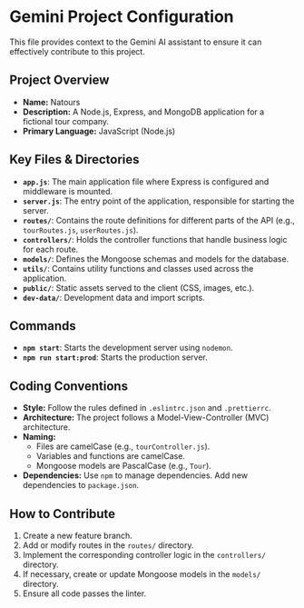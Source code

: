 
# Gemini Project Configuration

This file provides context to the Gemini AI assistant to ensure it can effectively contribute to this project.

## Project Overview

- **Name:** Natours
- **Description:** A Node.js, Express, and MongoDB application for a fictional tour company.
- **Primary Language:** JavaScript (Node.js)

## Key Files & Directories

- **`app.js`**: The main application file where Express is configured and middleware is mounted.
- **`server.js`**: The entry point of the application, responsible for starting the server.
- **`routes/`**: Contains the route definitions for different parts of the API (e.g., `tourRoutes.js`, `userRoutes.js`).
- **`controllers/`**: Holds the controller functions that handle business logic for each route.
- **`models/`**: Defines the Mongoose schemas and models for the database.
- **`utils/`**: Contains utility functions and classes used across the application.
- **`public/`**: Static assets served to the client (CSS, images, etc.).
- **`dev-data/`**: Development data and import scripts.

## Commands

- **`npm start`**: Starts the development server using `nodemon`.
- **`npm run start:prod`**: Starts the production server.

## Coding Conventions

- **Style:** Follow the rules defined in `.eslintrc.json` and `.prettierrc`.
- **Architecture:** The project follows a Model-View-Controller (MVC) architecture.
- **Naming:**
  - Files are camelCase (e.g., `tourController.js`).
  - Variables and functions are camelCase.
  - Mongoose models are PascalCase (e.g., `Tour`).
- **Dependencies:** Use `npm` to manage dependencies. Add new dependencies to `package.json`.

## How to Contribute

1.  Create a new feature branch.
2.  Add or modify routes in the `routes/` directory.
3.  Implement the corresponding controller logic in the `controllers/` directory.
4.  If necessary, create or update Mongoose models in the `models/` directory.
5.  Ensure all code passes the linter.
